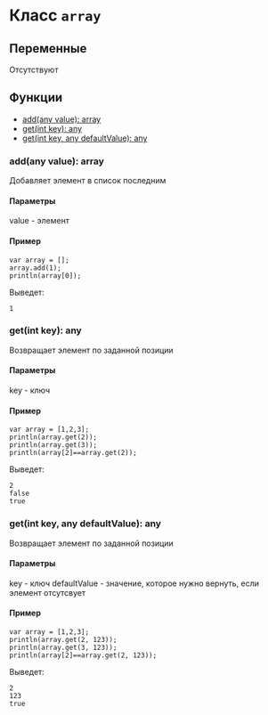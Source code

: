 # Класс `array`

## Переменные 
Отсутствуют

## Функции
- [add(any value): array](https://github.com/KayJamLang/core/blob/main/docs/ru/classes/array.md#addany-value-array)
- [get(int key): any](https://github.com/KayJamLang/core/blob/main/docs/ru/classes/array.md#getint-key-any)
- [get(int key, any defaultValue): any](https://github.com/KayJamLang/core/blob/main/docs/ru/classes/array.md#getint-key-any-defaultvalue-any)

### add(any value): array
Добавляет элемент в список последним

#### Параметры 
value - элемент

#### Пример
```
var array = [];
array.add(1);
println(array[0]);
```

Выведет:
```
1
```

### get(int key): any
Возвращает элемент по заданной позиции

#### Параметры 
key - ключ

#### Пример
```
var array = [1,2,3];
println(array.get(2));
println(array.get(3));
println(array[2]==array.get(2));
```

Выведет:
```
2
false
true
```

### get(int key, any defaultValue): any
Возвращает элемент по заданной позиции

#### Параметры 
key - ключ
defaultValue - значение, которое нужно вернуть, если элемент отсутсвует

#### Пример
```
var array = [1,2,3];
println(array.get(2, 123));
println(array.get(3, 123));
println(array[2]==array.get(2, 123));
```

Выведет:
```
2
123
true
```

